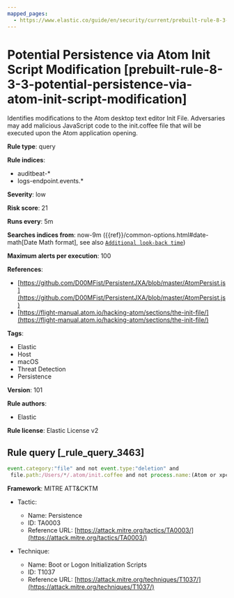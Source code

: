 ```yaml
---
mapped_pages:
  - https://www.elastic.co/guide/en/security/current/prebuilt-rule-8-3-3-potential-persistence-via-atom-init-script-modification.html
---
```


# Potential Persistence via Atom Init Script Modification [prebuilt-rule-8-3-3-potential-persistence-via-atom-init-script-modification]

Identifies modifications to the Atom desktop text editor Init File. Adversaries may add malicious JavaScript code to the init.coffee file that will be executed upon the Atom application opening.

**Rule type**: query

**Rule indices**:

* auditbeat-*
* logs-endpoint.events.*

**Severity**: low

**Risk score**: 21

**Runs every**: 5m

**Searches indices from**: now-9m ({{ref}}/common-options.html#date-math[Date Math format], see also [`Additional look-back time`](docs-content://solutions/security/detect-and-alert/create-detection-rule.md#rule-schedule))

**Maximum alerts per execution**: 100

**References**:

* [https://github.com/D00MFist/PersistentJXA/blob/master/AtomPersist.js](https://github.com/D00MFist/PersistentJXA/blob/master/AtomPersist.js)
* [https://flight-manual.atom.io/hacking-atom/sections/the-init-file/](https://flight-manual.atom.io/hacking-atom/sections/the-init-file/)

**Tags**:

* Elastic
* Host
* macOS
* Threat Detection
* Persistence

**Version**: 101

**Rule authors**:

* Elastic

**Rule license**: Elastic License v2

## Rule query [_rule_query_3463]

```js
event.category:"file" and not event.type:"deletion" and
 file.path:/Users/*/.atom/init.coffee and not process.name:(Atom or xpcproxy) and not user.name:root
```

**Framework**: MITRE ATT&CKTM

* Tactic:

    * Name: Persistence
    * ID: TA0003
    * Reference URL: [https://attack.mitre.org/tactics/TA0003/](https://attack.mitre.org/tactics/TA0003/)

* Technique:

    * Name: Boot or Logon Initialization Scripts
    * ID: T1037
    * Reference URL: [https://attack.mitre.org/techniques/T1037/](https://attack.mitre.org/techniques/T1037/)



